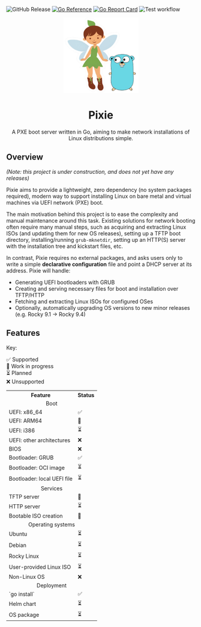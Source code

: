 
![GitHub Release](https://img.shields.io/github/v/release/davejbax/pixie)
[![Go Reference](https://pkg.go.dev/badge/github.com/davejbax/pixie.svg)](https://pkg.go.dev/github.com/davejbax/pixie)
[![Go Report Card](https://goreportcard.com/badge/github.com/davejbax/pixie)](https://goreportcard.com/report/github.com/davejbax/pixie)
![Test workflow](https://github.com/davejbax/pixie/actions/workflows/test.yaml/badge.svg)

<div align="center">
  <img src="./docs/pixie.png" height="200">
  <h1>Pixie</h1>
  
  <p align="center">
  A PXE boot server written in Go, aiming to make network installations of Linux distributions simple.
  </p>
</div>

## Overview

_(Note: this project is under construction, and does not yet have any releases)_

Pixie aims to provide a lightweight, zero dependency (no system packages required), modern way to support installing Linux on bare metal and virtual machines via UEFI network (PXE) boot.

The main motivation behind this project is to ease the complexity and manual maintenance around this task. Existing solutions for network booting often require many manual steps, such as acquiring and extracting Linux ISOs (and updating them for new OS releases), setting up a TFTP boot directory, installing/running `grub-mknetdir`, setting up an HTTP(S) server with the installation tree and kickstart files, etc.

In contrast, Pixie requires no external packages, and asks users only to write a simple **declarative configuration** file and point a DHCP server at its address. Pixie will handle:

* Generating UEFI bootloaders with GRUB
* Creating and serving necessary files for boot and installation over TFTP/HTTP
* Fetching and extracting Linux ISOs for configured OSes
* Optionally, automatically upgrading OS versions to new minor releases (e.g. Rocky 9.1 -> Rocky 9.4)

## Features

Key:

✅ Supported<br>
🚧 Work in progress<br>
⏳ Planned<br>
❌ Unsupported

<table>
  <tr>
    <th>Feature</th>
    <th>Status</th>
  </tr>
  <tr>
    <td colspan="2" align="center">Boot</td>
  </tr>
  <tr>
    <td>UEFI: x86_64</td>
    <td>✅</td>
  </tr>
  <tr>
    <td>UEFI: ARM64</td>
    <td>🚧</td>
  </tr>
  <tr>
    <td>UEFI: i386</td>
    <td>⏳</td>
  </tr>
  <tr>
    <td>UEFI: other architectures</td>
    <td>❌</td>
  </tr>
  <tr>
    <td>BIOS</td>
    <td>❌</td>
  </tr>
  <tr>
    <td>Bootloader: GRUB</td>
    <td>✅</td>
  </tr>
  <tr>
    <td>Bootloader: OCI image</td>
    <td>⏳</td>
  </tr>
  <tr>
    <td>Bootloader: local UEFI file</td>
    <td>⏳</td>
  </tr>
  <tr>
    <td colspan="2" align="center">Services</td>
  </tr>
  <tr>
    <td>TFTP server</td>
    <td>🚧</td>
  </tr>
  <tr>
    <td>HTTP server</td>
    <td>⏳</td>
  </tr>
  <tr>
    <td>Bootable ISO creation</td>
    <td>🚧</td>
  </tr>
  <tr>
    <td colspan="2" align="center">Operating systems</td>
  </tr>
  <tr>
    <td>Ubuntu</td>
    <td>⏳</td>
  </tr>
  <tr>
    <td>Debian</td>
    <td>⏳</td>
  </tr>
  <tr>
    <td>Rocky Linux</td>
    <td>⏳</td>
  </tr>
  <tr>
    <td>User-provided Linux ISO</td>
    <td>⏳</td>
  </tr>
  <tr>
    <td>Non-Linux OS</td>
    <td>❌</td>
  </tr>
  <tr>
    <td colspan="2" align="center">Deployment</td>
  </tr>
  <tr>
    <td>`go install`</td>
    <td>✅</td>
  </tr>
  <tr>
    <td>Helm chart</td>
    <td>⏳</td>
  </tr>
  <tr>
    <td>OS package</td>
    <td>⏳</td>
  </tr>
</table>